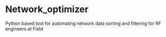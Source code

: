 # Network_optimizer
Python based tool for automating network data sorting and filtering for RF engineers at Field 
